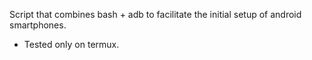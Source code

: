 Script that combines bash + adb to facilitate the initial setup of android smartphones. 
- Tested only on termux.
